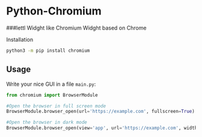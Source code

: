 # Python-Chromium
###lettl Widght like Chromium Widght based on Chrome

<p>Installation</p>

```bash
python3 -m pip install chromium
```

## Usage

Write your nice GUI in a file `main.py`:

```python
from chromium import BrowserModule

#Open the browser in full screen mode
BrowserModule.browser_open(url='https://example.com', fullscreen=True)

#Open the browser in dark mode
BrowserModule.browser_open(view='app', url='https://example.com', width=800, height=600, c darck_modo=True)


```



